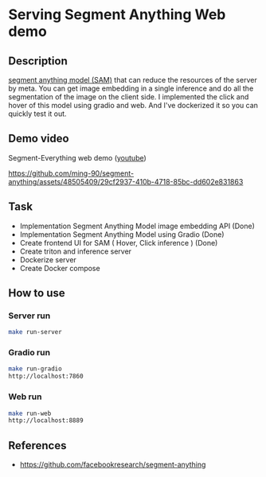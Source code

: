 # Serving Segment Anything Web demo
## Description
[segment anything model (SAM)](https://github.com/facebookresearch/segment-anything) that can reduce the resources of the server by meta. You can get image embedding in a single inference and do all the segmentation of the image on the client side.
I implemented the click and hover of this model using gradio and web. And I've dockerized it so you can quickly test it out.

## Demo video
Segment-Everything web demo ([youtube](https://youtu.be/4_JpPuxxoMw))

https://github.com/ming-90/segment-anything/assets/48505409/29cf2937-410b-4718-85bc-dd602e831863

## Task
- Implementation Segment Anything Model image embedding API (Done)
- Implementation Segment Anything Model using Gradio (Done)
- Create frontend UI for SAM ( Hover, Click inference ) (Done)
- Create triton and inference server
- Dockerize server
- Create Docker compose

## How to use
### Server run
```bash
make run-server
```
### Gradio run
```bash
make run-gradio
http://localhost:7860
```
### Web run
```bash
make run-web
http://localhost:8889
```

## References
- https://github.com/facebookresearch/segment-anything
